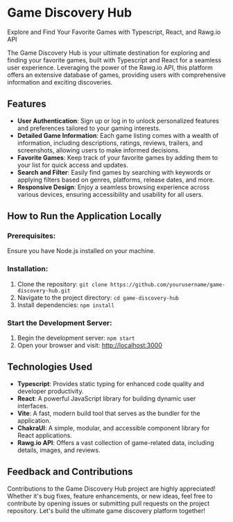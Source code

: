 # Game Discovery Hub

Explore and Find Your Favorite Games with Typescript, React, and Rawg.io API

The Game Discovery Hub is your ultimate destination for exploring and finding your favorite games, built with Typescript and React for a seamless user experience. Leveraging the power of the Rawg.io API, this platform offers an extensive database of games, providing users with comprehensive information and exciting discoveries.

## Features

- **User Authentication**: Sign up or log in to unlock personalized features and preferences tailored to your gaming interests.
- **Detailed Game Information**: Each game listing comes with a wealth of information, including descriptions, ratings, reviews, trailers, and screenshots, allowing users to make informed decisions.
- **Favorite Games**: Keep track of your favorite games by adding them to your list for quick access and updates.
- **Search and Filter**: Easily find games by searching with keywords or applying filters based on genres, platforms, release dates, and more.
- **Responsive Design**: Enjoy a seamless browsing experience across various devices, ensuring accessibility and usability for all users.

## How to Run the Application Locally

### Prerequisites:
Ensure you have Node.js installed on your machine.

### Installation:

1. Clone the repository: `git clone https://github.com/yourusername/game-discovery-hub.git`
2. Navigate to the project directory: `cd game-discovery-hub`
3. Install dependencies: `npm install`

### Start the Development Server:

1. Begin the development server: `npm start`
2. Open your browser and visit: [http://localhost:3000](http://localhost:3000)

## Technologies Used

- **Typescript**: Provides static typing for enhanced code quality and developer productivity.
- **React**: A powerful JavaScript library for building dynamic user interfaces.
- **Vite**: A fast, modern build tool that serves as the bundler for the application.
- **ChakraUI**: A simple, modular, and accessible component library for React applications.
- **Rawg.io API**: Offers a vast collection of game-related data, including details, images, and reviews.

## Feedback and Contributions

Contributions to the Game Discovery Hub project are highly appreciated! Whether it's bug fixes, feature enhancements, or new ideas, feel free to contribute by opening issues or submitting pull requests on the project repository. Let's build the ultimate game discovery platform together!
